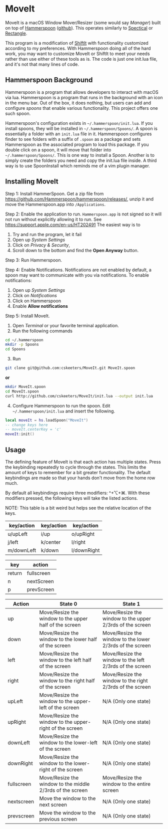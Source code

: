 # MoveIt

MoveIt is a macOS Window Mover/Resizer (some would say *Manager*) built on top of [Hammerspoon](https://www.hammerspoon.org/) ([github](https://github.com/Hammerspoon/hammerspoon)).  This operates similarly to [Spectical](https://www.spectacleapp.com/) or [Rectangle](https://rectangleapp.com/).

This program is a modification of [ShiftIt](https://github.com/peterklijn/hammerspoon-shiftit) with functionality customized according to my preferences.  With Hammerspoon doing all of the hard work, you may want to customize MoveIt or ShiftIt to meet your needs rather than use either of these tools as is.  The code is just one init.lua file, and it's not that many lines of code.

## Hammerspoon Background

Hammerspoon is a program that allows developers to interact with macOS via lua.  Hammerspoon is a program that runs in the background with an icon in the menu bar.  Out of the box, it does nothing, but users can add and configure *spoons* that enable various functionality.  This project offers one such spoon.

Hammerspoon's configuration exists in `~/.hammerspoon/init.lua`.  If you install spoons, they will be installed in `~/.hammerspoon/Spoons/`.  A spoon is essentially a folder with an `init.lua` file in it.  Hammerspoon configures finder to see folders with a suffix of `.spoon` as a package and sets Hammerspoon as the associated program to load this package.  If you double click on a spoon, it will move that folder into `~/.hammerspoon/Spoons/`.  This is one way to install a Spoon.  Another is to simply create the folders you need and copy the init.lua file inside.  A third way is to use SpoonInstall which reminds me of a vim plugin manager.

## Installing MoveIt

Step 1: Install HammerSpoon.  Get a zip file from <https://github.com/Hammerspoon/hammerspoon/releases/>, unzip it and move the Hammerspoon.app into `/Applications`.

Step 2: Enable the application to run.  `Hammerspoon.app` is not signed so it will not run without explicitly allowing it to run.  See <https://support.apple.com/en-us/HT202491>  The easiest way is to 
1. Try and run the program, let it fail
2. Open up *System Settings*
3. Click on *Privacy & Security*, 
4. Scroll down to the bottom and find the **Open Anyway** button.

Step 3: Run Hammerspoon.

Step 4: Enable Notifications.  Notifications are not enabled by default, a spoon may want to communicate with you via notifications.  To enable notifications:
1. Open up *System Settings*
2. Click on *Notifications* 
3. Click on Hammerspoon
4. Enable **Allow notifications**

Step 5: Install MoveIt.

1. Open *Terminal* or your favorite terminal application.
2. Run the following commands

```bash
cd ~/.hammerspoon
mkdir -p Spoons
cd Spoons
```

3. Run 

```bash
git clone git@github.com:cskeeters/MoveIt.git MoveIt.spoon
```

**or**

```bash
mkdir MoveIt.spoon
cd MoveIt.spoon
curl http://github.com/cskeeters/MoveIt/init.lua --output init.lua
```

4. Configure Hammerspoon to run the spoon.  Edit `~/.hammerspoon/init.lua` and insert the following.

```lua
local moveIt = hs.loadSpoon("MoveIt")
-- change keys here
-- moveIt.centerKey = 'c'
moveIt:init()
```

## Usage

The defining feature of MoveIt is that each action has multiple states.  Press the keybinding repeatedly to cycle through the states.  This limits the amount of keys to remember for a bit greater functionality.  The default keybindings are made so that your hands don't move from the home row much.

By default all keybindings require three modifiers: ^+⌥+⌘.  With these modifiers pressed, the following keys will take the listed actions.

NOTE: This table is a bit weird but helps see the relative location of the keys.

key/action | key/action | key/action
-----------|------------|----------
u/upLeft   | i/up       | o/upRight
j/left     | k/center   | l/right
m/downLeft | k/down     | l/downRight

key       | action
----------|----------
return    | fullscreen
n         | nextScreen
p         | prevScreen


Action     | State 0                                                   | State 1
-----------|-----------------------------------------------------------|---------------------------------------------------------
up         | Move/Resize the window to the upper half    of the screen | Move/Resize the window to the upper 2/3rds of the screen
down       | Move/Resize the window to the lower half    of the screen | Move/Resize the window to the lower 2/3rds of the screen
left       | Move/Resize the window to the  left half    of the screen | Move/Resize the window to the left  2/3rds of the screen
right      | Move/Resize the window to the right half    of the screen | Move/Resize the window to the right 2/3rds of the screen
upLeft     | Move/Resize the window to the upper-left    of the screen | N/A (Only one state)
upRight    | Move/Resize the window to the upper-right   of the screen | N/A (Only one state)
downLeft   | Move/Resize the window to the lower-left    of the screen | N/A (Only one state)
downRight  | Move/Resize the window to the lower-right   of the screen | N/A (Only one state)
fullscreen | Move/Resize the window to the middle 2/3rds of the screen | Move/Resize the window to the entire screen
nextscreen | Move the window to the next screen                        | N/A (Only one state)
prevscreen | Move the window to the previous screen                    | N/A (Only one state)
